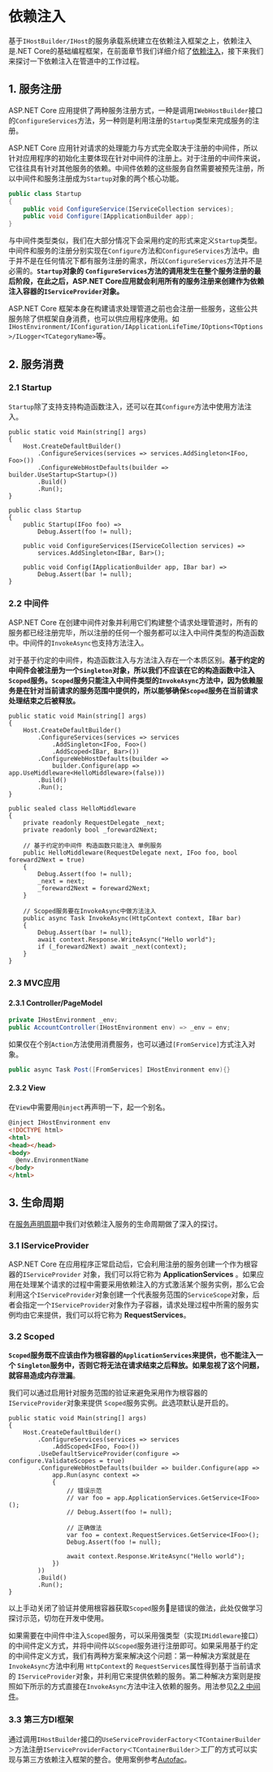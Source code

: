 # 依赖注入

基于`IHostBuilder/IHost`的服务承载系统建立在依赖注入框架之上，依赖注入是.NET Core的基础编程框架，在前面章节我们详细介绍了[依赖注入](../di/di.md)，接下来我们来探讨一下依赖注入在管道中的工作过程。

## 1. 服务注册
ASP.NET Core 应用提供了两种服务注册方式，一种是调用`IWebHostBuilder`接口的`ConfigureServices`方法，另一种则是利用注册的`Startup`类型来完成服务的注册。

ASP.NET Core 应用针对请求的处理能力与方式完全取决于注册的中间件，所以针对应用程序的初始化主要体现在针对中间件的注册上。对于注册的中间件来说，它往往具有针对其他服务的依赖。中间件依赖的这些服务自然需要被预先注册，所以中间件和服务注册成为`Startup`对象的两个核心功能。

```csharp
public class Startup
{
    public void ConfigureService(IServiceCollection services);
    public void Configure(IApplicationBuilder app);
}
```
与中间件类型类似，我们在大部分情况下会采用约定的形式来定义`Startup`类型。中间件和服务的注册分别实现在`Configure`方法和`ConfigureServices`方法中。由于并不是在任何情况下都有服务注册的需求，所以`ConfigureServices`方法并不是必需的。**`Startup`对象的 `ConfigureServices`方法的调用发生在整个服务注册的最后阶段，在此之后，ASP.NET Core应用就会利用所有的服务注册来创建作为依赖注入容器的`IServiceProvider`对象。**

ASP.NET Core 框架本身在构建请求处理管道之前也会注册一些服务，这些公共服务除了供框架自身消费，也可以供应用程序使用。如`IHostEnvironment/IConfiguration/IApplicationLifeTime/IOptions<TOptions>/ILogger<TCategoryName>`等。

## 2. 服务消费
### 2.1 Startup
`Startup`除了支持支持构造函数注入，还可以在其`Configure`方法中使用方法注入。

```csharp{4,12,18}
public static void Main(string[] args)
{
    Host.CreateDefaultBuilder()
        .ConfigureServices(services => services.AddSingleton<IFoo, Foo>())
        .ConfigureWebHostDefaults(builder => builder.UseStartup<Startup>())
        .Build()
        .Run();
}

public class Startup
{
    public Startup(IFoo foo) =>
        Debug.Assert(foo != null);

    public void ConfigureServices(IServiceCollection services) =>
        services.AddSingleton<IBar, Bar>();

    public void Config(IApplicationBuilder app, IBar bar) =>
        Debug.Assert(bar != null);
}
```
### 2.2 中间件
ASP.NET Core 在创建中间件对象并利用它们构建整个请求处理管道时，所有的服务都已经注册完毕，所以注册的任何一个服务都可以注入中间件类型的构造函数中。中间件的`InvokeAsync`也支持方法注入。

对于基于约定的中间件，构造函数注入与方法注入存在一个本质区别。**基于约定的中间件会被注册为一个`Singleton`对象，所以我们不应该在它的构造函数中注入`Scoped`服务。`Scoped`服务只能注入中间件类型的`InvokeAsync`方法中，因为依赖服务是在针对当前请求的服务范围中提供的，所以能够确保`Scoped`服务在当前请求处理结束之后被释放。**

```csharp{5,6,18-19,26-27}
public static void Main(string[] args)
{
    Host.CreateDefaultBuilder()
        .ConfigureServices(services => services
            .AddSingleton<IFoo, Foo>()
            .AddScoped<IBar, Bar>())
        .ConfigureWebHostDefaults(builder =>
            builder.Configure(app => app.UseMiddleware<HelloMiddleware>(false)))
        .Build()
        .Run();
}

public sealed class HelloMiddleware
{
    private readonly RequestDelegate _next;
    private readonly bool _foreward2Next;

    // 基于约定的中间件 构造函数只能注入 单例服务
    public HelloMiddleware(RequestDelegate next, IFoo foo, bool foreward2Next = true)
    {
        Debug.Assert(foo != null);
        _next = next;
        _foreward2Next = foreward2Next;
    }

    // Scoped服务要在InvokeAsync中做方法注入
    public async Task InvokeAsync(HttpContext context, IBar bar)
    {
        Debug.Assert(bar != null);
        await context.Response.WriteAsync("Hello world");
        if (_foreward2Next) await _next(context);
    }
}
```

### 2.3 MVC应用
#### 2.3.1 Controller/PageModel
```csharp
private IHostEnvironment _env;
public AccountController(IHostEnvironment env) => _env = env;
```
如果仅在个别`Action`方法使用消费服务，也可以通过`[FromService]`方式注入对象。
```csharp
public async Task Post([FromServices] IHostEnvironment env){}
```
#### 2.3.2 View
在`View`中需要用`@inject`再声明一下，起一个别名。
```html
@inject IHostEnvironment env
<!DOCTYPE html>
<html>
<head></head>
<body>
  @env.EnvironmentName
</body>
</html>
```

## 3. 生命周期
在[服务声明周期](../di/lifetime.md)中我们对依赖注入服务的生命周期做了深入的探讨。

### 3.1 IServiceProvider
ASP.NET Core 在应用程序正常启动后，它会利用注册的服务创建一个作为根容器的`IServiceProvider` 对象，我们可以将它称为 **ApplicationServices** 。如果应用在处理某个请求的过程中需要采用依赖注入的方式激活某个服务实例，那么它会利用这个`IServiceProvider`对象创建一个代表服务范围的`ServiceScope`对象，后者会指定一个`IServiceProvider`对象作为子容器，请求处理过程中所需的服务实例均由它来提供，我们可以将它称为 **RequestServices**。

### 3.2 Scoped
**`Scoped`服务既不应该由作为根容器的`ApplicationServices`来提供，也不能注入一个 `Singleton`服务中，否则它将无法在请求结束之后释放。如果忽视了这个问题，就容易造成内存泄漏**。

我们可以通过启用针对服务范围的验证来避免采用作为根容器的`IServiceProvider`对象来提供 `Scoped`服务实例。此选项默认是开启的。

```csharp{5-6,10-12,14-16}
public static void Main(string[] args)
{
    Host.CreateDefaultBuilder()
        .ConfigureServices(services => services
            .AddScoped<IFoo, Foo>())
        .UseDefaultServiceProvider(configure => configure.ValidateScopes = true)
        .ConfigureWebHostDefaults(builder => builder.Configure(app =>
            app.Run(async context =>
            {
                // 错误示范
                // var foo = app.ApplicationServices.GetService<IFoo>();
                // Debug.Assert(foo != null);

                // 正确做法
                var foo = context.RequestServices.GetService<IFoo>();
                Debug.Assert(foo != null);
                
                await context.Response.WriteAsync("Hello world");
            })
        ))
        .Build()
        .Run();
}
```

以上手动关闭了验证并使用根容器获取`Scoped`服务是错误的做法，此处仅做学习探讨示范，切勿在开发中使用。

如果需要在中间件中注入`Scoped`服务，可以采用强类型（实现`IMiddleware`接口）的中间件定义方式，并将中间件以`Scoped`服务进行注册即可。如果采用基于约定的中间件定义方式，我们有两种方案来解决这个问题：第一种解决方案就是在 `InvokeAsync`方法中利用 `HttpContext`的 `RequestServices`属性得到基于当前请求的 `IServiceProvider`对象，并利用它来提供依赖的服务。第二种解决方案则是按照如下所示的方式直接在`InvokeAsync`方法中注入依赖的服务。用法参见[2.2 中间件](#_2-2-中间件)。

### 3.3 第三方DI框架
通过调用`IHostBuilder`接口的`UseServiceProviderFactory＜TContainerBuilder＞`方法注册`IServiceProviderFactory＜TContainerBuilder＞`工厂的方式可以实现与第三方依赖注入框架的整合。使用案例参考[Autofac](../di/aspnet.md#_4-autofac)。
